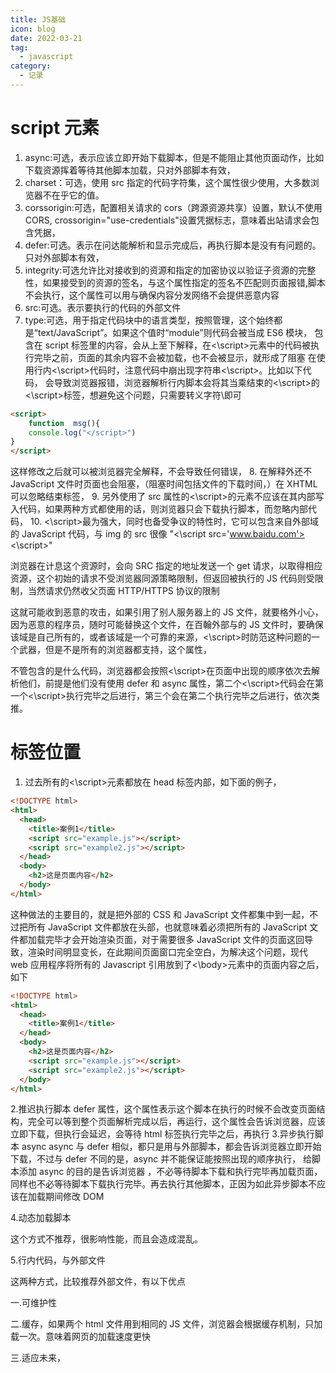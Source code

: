 ```yaml
---
title: JS基础
icon: blog
date: 2022-03-21
tag:
  - javascript
category:
  - 记录
---
```


# script 元素

1.  async:可选，表示应该立即开始下载脚本，但是不能阻止其他页面动作，比如下载资源挥着等待其他脚本加载，只对外部脚本有效，
2.  charset：可选，使用 src 指定的代码字符集，这个属性很少使用，大多数浏览器不在乎它的值。
3.  corssorigin:可选，配置相关请求的 cors（跨源资源共享）设置，默认不使用 CORS, crossorigin="use-credentials"设置凭据标志，意味着出站请求会包含凭据，
4.  defer:可选。表示在问达能解析和显示完成后，再执行脚本是没有有问题的。只对外部脚本有效，
5.  integrity:可选允许比对接收到的资源和指定的加密协议以验证子资源的完整性，如果接受到的资源的签名，与这个属性指定的签名不匹配则页面报错,脚本不会执行，这个属性可以用与确保内容分发网络不会提供恶意内容
6.  src:可选。表示要执行的代码的外部文件
7.  type:可选，用于指定代码块中的语言类型，按照管理，这个始终都是“text/JavaScript”。如果这个值时“module”则代码会被当成 ES6 模块，
    包含在 script 标签里的内容，会从上至下解释，在<\script>元素中的代码被执行完毕之前，页面的其余内容不会被加载，也不会被显示，就形成了阻塞
    在使用行内<\script>代码时，注意代码中崩出现字符串<\script>。比如以下代码，
    会导致浏览器报错，浏览器解析行内脚本会将其当乘结束的<\script>的<\script>标签，想避免这个问题，只需要转义字符\即可

```html
<script>
	function  msg(){
	console.log("</script>")
}
</script>
```

这样修改之后就可以被浏览器完全解释，不会导致任何错误， 8. 在解释外还不 JavaScript 文件时页面也会阻塞，（阻塞时间包括文件的下载时间，）在 XHTML 可以忽略结束标签， 9. 另外使用了 src 属性的<\script>的元素不应该在其内部写入代码，如果两种方式都使用的话，则浏览器只会下载执行脚本，而忽略内部代码， 10. <\script>最为强大，同时也备受争议的特性时，它可以包含来自外部域的 JavaScript 代码，与 img 的 src 很像
"<\script src='www.baidu.com'><\script>"

浏览器在计息这个资源时，会向 SRC 指定的地址发送一个 get 请求，以取得相应资源，这个初始的请求不受浏览器同源策略限制，但返回被执行的 JS 代码则受限制，当然请求仍然收父页面 HTTP/HTTPS 协议的限制

这就可能收到恶意的攻击，如果引用了别人服务器上的 JS 文件，就要格外小心，因为恶意的程序员，随时可能替换这个文件，在百翰外部与的 JS 文件时，要确保该域是自己所有的，或者该域是一个可靠的来源，<\script>时防范这种问题的一个武器，但是不是所有的浏览器都支持，这个属性，

不管包含的是什么代码，浏览器都会按照<\script>在页面中出现的顺序依次去解析他们，前提是他们没有使用 defer 和 async 属性，第二个<\script>代码会在第一个<\script>执行完毕之后进行，第三个会在第二个执行完毕之后进行，依次类推。

# 标签位置

1. 过去所有的<\script>元素都放在 head 标签内部，如下面的例子，

```html
<!DOCTYPE html>
<html>
  <head>
    <title>案例1</title>
    <script src="example.js"></script>
    <script src="example2.js"></script>
  </head>
  <body>
    <h2>这是页面内容</h2>
  </body>
</html>
```

这种做法的主要目的，就是把外部的 CSS 和 JavaScript 文件都集中到一起，不过把所有 JavaScript 文件都放在头部，也就意味着必须把所有的 JavaScript 文件都加载完毕才会开始渲染页面，对于需要很多 JavaScript 文件的页面这回导致，渲染时间明显变长，在此期间页面窗口完全空白，为解决这个问题，现代 web 应用程序将所有的 Javascript 引用放到了<\body>元素中的页面内容之后，如下

```html
<!DOCTYPE html>
<html>
  <head>
    <title>案例1</title>
  </head>
  <body>
    <h2>这是页面内容</h2>
    <script src="example.js"></script>
    <script src="example2.js"></script>
  </body>
</html>
```

2.推迟执行脚本
defer 属性，这个属性表示这个脚本在执行的时候不会改变页面结构，完全可以等到整个页面解析完成以后，再运行，这个属性会告诉浏览器，应该立即下载，但执行会延迟，会等待 html 标签执行完毕之后，再执行 3.异步执行脚本
async async 与 defer 相似，都只是用与外部脚本，都会告诉浏览器立即开始下载，不过与 defer 不同的是，async 并不能保证能按照出现的顺序执行，
给脚本添加 async 的目的是告诉浏览器 ，不必等待脚本下载和执行完毕再加载页面，同样也不必等待脚本下载执行完毕。再去执行其他脚本，正因为如此异步脚本不应该在加载期间修改 DOM

4.动态加载脚本

这个方式不推荐，很影响性能，而且会造成混乱。

5.行内代码，与外部文件

这两种方式，比较推荐外部文件，有以下优点

一.可维护性

二.缓存，如果两个 html 文件用到相同的 JS 文件，浏览器会根据缓存机制，只加载一次。意味着网页的加载速度更快

三.适应未来，
